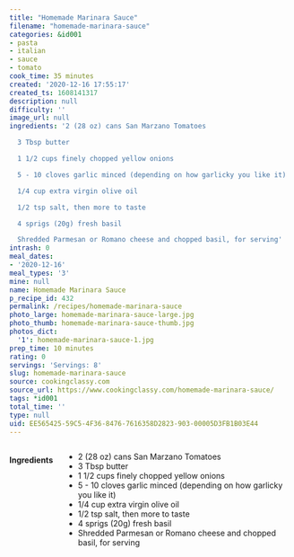 ```yaml
---
title: "Homemade Marinara Sauce"
filename: "homemade-marinara-sauce"
categories: &id001
- pasta
- italian
- sauce
- tomato
cook_time: 35 minutes
created: '2020-12-16 17:55:17'
created_ts: 1608141317
description: null
difficulty: ''
image_url: null
ingredients: '2 (28 oz) cans San Marzano Tomatoes

  3 Tbsp butter

  1 1/2 cups finely chopped yellow onions

  5 - 10 cloves garlic minced (depending on how garlicky you like it)

  1/4 cup extra virgin olive oil

  1/2 tsp salt, then more to taste

  4 sprigs (20g) fresh basil

  Shredded Parmesan or Romano cheese and chopped basil, for serving'
intrash: 0
meal_dates:
- '2020-12-16'
meal_types: '3'
mine: null
name: Homemade Marinara Sauce
p_recipe_id: 432
permalink: /recipes/homemade-marinara-sauce
photo_large: homemade-marinara-sauce-large.jpg
photo_thumb: homemade-marinara-sauce-thumb.jpg
photos_dict:
  '1': homemade-marinara-sauce-1.jpg
prep_time: 10 minutes
rating: 0
servings: 'Servings: 8'
slug: homemade-marinara-sauce
source: cookingclassy.com
source_url: https://www.cookingclassy.com/homemade-marinara-sauce/
tags: *id001
total_time: ''
type: null
uid: EE565425-59C5-4F36-8476-7616358D2823-903-00005D3FB1B03E44
---
```

<div class="large-8 medium-7 columns" id="writeup">	</div><!-- #writeup -->
</div><!-- #row-one -->
<div class="row" id="row-two">	<div class="medium-4 small-5 columns" id="ingredients"><h4>Ingredients</h4><div class="box box-ingredients content"><ul>
<li>2 (28 oz) cans San Marzano Tomatoes</li>
<li>3 Tbsp butter</li>
<li>1 1/2 cups finely chopped yellow onions</li>
<li>5 - 10 cloves garlic minced (depending on how garlicky you like it)</li>
<li>1/4 cup extra virgin olive oil</li>
<li>1/2 tsp salt, then more to taste</li>
<li>4 sprigs (20g) fresh basil</li>
<li>Shredded Parmesan or Romano cheese and chopped basil, for serving</li>
</ul>
</div>	</div>	<div class="medium-6 small-7 columns" id="directions">	</div>